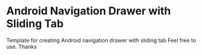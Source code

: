 #  Android Navigation Drawer with Sliding Tab 
Template for creating Android navigation drawer with sliding tab
Feel free to use. Thanks
